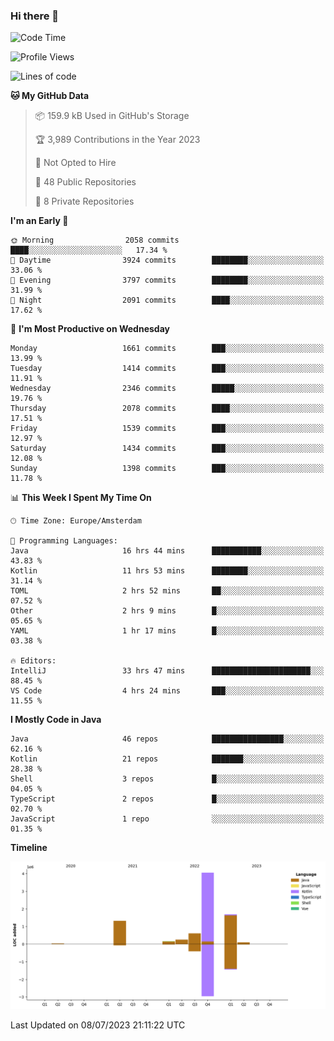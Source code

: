 ### Hi there 👋


<!--START_SECTION:waka-->
![Code Time](http://img.shields.io/badge/Code%20Time-3%2C340%20hrs%2051%20mins-blue)

![Profile Views](http://img.shields.io/badge/Profile%20Views-14-blue)

![Lines of code](https://img.shields.io/badge/From%20Hello%20World%20I%27ve%20Written-8.2%20million%20lines%20of%20code-blue)

**🐱 My GitHub Data** 

> 📦 159.9 kB Used in GitHub's Storage 
 > 
> 🏆 3,989 Contributions in the Year 2023
 > 
> 🚫 Not Opted to Hire
 > 
> 📜 48 Public Repositories 
 > 
> 🔑 8 Private Repositories 
 > 
**I'm an Early 🐤** 

```text
🌞 Morning                2058 commits        ████░░░░░░░░░░░░░░░░░░░░░   17.34 % 
🌆 Daytime                3924 commits        ████████░░░░░░░░░░░░░░░░░   33.06 % 
🌃 Evening                3797 commits        ████████░░░░░░░░░░░░░░░░░   31.99 % 
🌙 Night                  2091 commits        ████░░░░░░░░░░░░░░░░░░░░░   17.62 % 
```
📅 **I'm Most Productive on Wednesday** 

```text
Monday                   1661 commits        ███░░░░░░░░░░░░░░░░░░░░░░   13.99 % 
Tuesday                  1414 commits        ███░░░░░░░░░░░░░░░░░░░░░░   11.91 % 
Wednesday                2346 commits        █████░░░░░░░░░░░░░░░░░░░░   19.76 % 
Thursday                 2078 commits        ████░░░░░░░░░░░░░░░░░░░░░   17.51 % 
Friday                   1539 commits        ███░░░░░░░░░░░░░░░░░░░░░░   12.97 % 
Saturday                 1434 commits        ███░░░░░░░░░░░░░░░░░░░░░░   12.08 % 
Sunday                   1398 commits        ███░░░░░░░░░░░░░░░░░░░░░░   11.78 % 
```


📊 **This Week I Spent My Time On** 

```text
🕑︎ Time Zone: Europe/Amsterdam

💬 Programming Languages: 
Java                     16 hrs 44 mins      ███████████░░░░░░░░░░░░░░   43.83 % 
Kotlin                   11 hrs 53 mins      ████████░░░░░░░░░░░░░░░░░   31.14 % 
TOML                     2 hrs 52 mins       ██░░░░░░░░░░░░░░░░░░░░░░░   07.52 % 
Other                    2 hrs 9 mins        █░░░░░░░░░░░░░░░░░░░░░░░░   05.65 % 
YAML                     1 hr 17 mins        █░░░░░░░░░░░░░░░░░░░░░░░░   03.38 % 

🔥 Editors: 
IntelliJ                 33 hrs 47 mins      ██████████████████████░░░   88.45 % 
VS Code                  4 hrs 24 mins       ███░░░░░░░░░░░░░░░░░░░░░░   11.55 % 
```

**I Mostly Code in Java** 

```text
Java                     46 repos            ████████████████░░░░░░░░░   62.16 % 
Kotlin                   21 repos            ███████░░░░░░░░░░░░░░░░░░   28.38 % 
Shell                    3 repos             █░░░░░░░░░░░░░░░░░░░░░░░░   04.05 % 
TypeScript               2 repos             █░░░░░░░░░░░░░░░░░░░░░░░░   02.70 % 
JavaScript               1 repo              ░░░░░░░░░░░░░░░░░░░░░░░░░   01.35 % 
```



**Timeline**

![Lines of Code chart](https://raw.githubusercontent.com/powercasgamer/powercasgamer/master/assets/bar_graph.png)


 Last Updated on 08/07/2023 21:11:22 UTC
<!--END_SECTION:waka-->
